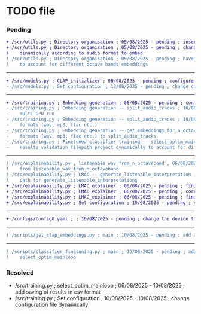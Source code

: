 
# TODO file

### Pending

```diff
+ /scr/utils.py ; Directory organisation ; 05/08/2025 - pending ; insert cineca base directory
+ /scr/utils.py ; Directory organisation ; 05/08/2025 - pending ; change basedir_preprocessed
+    dinamically according to audio format to embed
! /scr/utils.py ; Directory organisation ; 05/08/2025 - pending ; have to create specific subfolders to basedir_preprocessed
!    to account for different octave bands embeddings
```
--------------------------------------------------------------------------
```diff
+ /src/models.py ; CLAP_initializer ; 06/08/2025 - pending ; configure CLAP to multi-GPU training
- /src/models.py ; Set configuration ; 10/08/2025 - pending ; change configuration file dynamically
```
--------------------------------------------------------------------------
```diff
+ /src/training.py ; Embedding generation ; 06/08/2025 - pending ; configure embedding generation for multi-GPU run
- /src/training.py ; Embedding generation -- split_audio_tracks ; 10/08/2025 - pending ; configure embedding generation for
-    multi-GPU run
- /src/training.py ; Embedding generation -- split_audio_tracks ; 10/08/2025 - pending ; rewrite to support different audio
-    formats (wav, mp3, flac etc.)
- /src/training.py ; Embedding generation -- get_embeddings_for_n_octaveband ; 10/08/2025 - pending ; pass different audio
-    formats (wav, mp3, flac etc.) to split_audio_tracks
- /src/training.py ; Finetuned classifier training -- select_optim_mainloop ; 10/08/2025 - pending ; pass
-    results_validation_filepath_project dynamically to account for different octaveband folders
```
--------------------------------------------------------------------------
```diff
! /src/explainability.py ; listenable_wav_from_n_octaveband ; 06/08/2025 - pending ; set correct directory to save explanations
!    from listenable_wav_from_n_octaveband
! /src/explainability.py ; LMAC -- generate_listenable_interpretation ; 06/08/2025 - pending ; set correct reconstructed audio
!    path for generate_listenable_interpretations
+ /src/explainability.py ; LMAC_explainer ; 06/08/2025 - pending ; finish fixing and honing the pipeline
+ /src/explainability.py ; LMAC_explainer ; 06/08/2025 - pending ; correctly set up multi-GPU mode
+ /src/explainability.py ; LMAC_explainer ; 06/08/2025 - pending ; finish writing comments
+ /src/explainability.py ; Set configuration ; 10/08/2025 - pending ; change configuration file dynamically
```
--------------------------------------------------------------------------
```diff
+ /configs/config0.yaml ; ; 10/08/2025 - pending ; change the device to cineca GPUs
```
--------------------------------------------------------------------------
```diff
! /scripts/get_clap_embeddings.py ; main ; 10/08/2025 - pending ; add args.audio_format to get_embeddings_for_n_octaveband
```
--------------------------------------------------------------------------
```diff
! /scripts/classifier_finetuning.py ; main ; 10/08/2025 - pending ; add args.validation_filepath argument to
!    select_optim_mainloop
```

### Resolved

- /src/training.py ; select_optim_mainloop ; 06/08/2025 - 10/08/2025 ; add saving of results in csv format
- /src/training.py ; Set configuration ; 10/08/2025 - 10/08/2025 ; change configuration file dynamically
